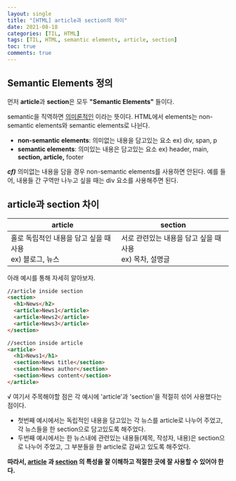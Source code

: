 ```yaml
---
layout: single
title: "[HTML] article과 section의 차이"
date: 2021-08-18
categories: [TIL, HTML]
tags: [TIL, HTML, semantic elements, article, section]
toc: true
comments: true
---
```


## Semantic Elements 정의
먼저 **article**과 **section**은 모두 **"Semantic Elements"** 들이다.  

semantic을 직역하면 <u>의미론적인</u> 이라는 뜻이다. HTML에서 elements는 non-semantic elements와 semantic elements로 나뉜다.  

- **non-semantic elements**: 의미없는 내용을 담고있는 요소 ex) div, span, p  
- **semantic elements**: 의미있는 내용은 담고있는 요소 ex) header, main, **section, article,** footer  

***cf)*** 의미없는 내용을 담을 경우 non-semantic elements를 사용하면 안된다. 예를 들어, 내용들 간 구역만 나누고 싶을 때는 div 요소를 사용해주면 된다. 


## article과 section 차이

article | section
--- | ---
홀로 독립적인 내용을 담고 싶을 때 사용<br/> ex) 블로그, 뉴스 | 서로 관련있는 내용을 담고 싶을 때 사용<br/> ex) 목차, 설명글

아래 예시를 통해 자세히 알아보자. 
```html
//article inside section
<section>
  <h1>News</h2>
  <article>News1</article>
  <article>News2</article>
  <article>News3</article>
</section>
```
```html
//section inside article
<article> 
  <h1>News1</h1>
  <section>News title</section>
  <section>News author</section>
  <section>News content</section>
</article>
``` 

√ 여기서 주목해야할 점은 각 예시에 'article'과 'section'을 적절히 섞어 사용했다는 점이다.
- 첫번째 예시에서는 독립적인 내용을 담고있는 각 뉴스를 article로 나누어 주었고, 각 뉴스들을 한 section으로 담고있도록 해주었다. 
- 두번째 예시에서는 한 뉴스내에 관련있는 내용들(제목, 작성자, 내용)은 section으로 나누어 주었고, 그 부분들을 한 article로 감싸고 있도록 해주었다. 

**따라서, <u>article</u> 과 <u>section</u> 의 특성을 잘 이해하고 적절한 곳에 잘 사용할 수 있어야 한다.**
